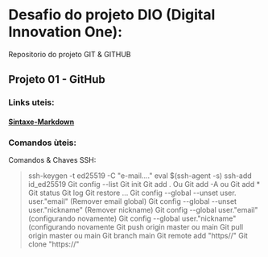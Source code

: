 # Desafio do projeto DIO  (Digital Innovation One):
  Repositorio do projeto GIT & GITHUB
## Projeto 01 - GitHub

### Links uteis: 
  #### [Sintaxe-Markdown](https://www.markdownguide.org/basic-syntax/)

### Comandos ùteis:
  Comandos & Chaves SSH:

> ssh-keygen -t ed25519 -C  "e-mail...."
> eval $(ssh-agent -s)
> ssh-add id_ed25519
> Git config --list
> Git init
> Git add .  Ou Git add -A  ou   Git add *
> Git status
> Git log
> Git restore ...
> Git config --global --unset user. user."email" (Remover email global)
> Git config --global --unset user."nickname" (Remover nickname)
> Git config --global  user."email" (configurando novamente)
> Git config --global  user."nickname" (configurando novamente
> Git push origin master ou main
> Git pull origin master ou main
> Git branch main
> Git remote add "https//"
> Git clone "https://"



